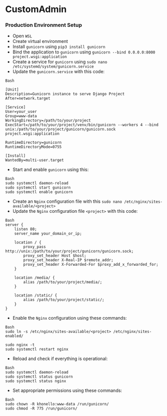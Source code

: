 # CustomAdmin

### Production Environment Setup
- Open `WSL`
- Create virtual environment
- Install `gunicorn` using `pip3 install gunicorn`
- Bind the application to `gunicorn` using `gunicorn --bind 0.0.0.0:8000 project.wsgi:application`
- Create a service for `gunicorn` using `sudo nano /etc/systemd/system/gunicorn.service`
- Update the `gunicorn.service` with this code:
```
Bash

[Unit]
Description=Gunicorn instance to serve Django Project
After=network.target

[Service]
User=your_user
Group=www-data
WorkingDirectory=/path/to/your/project
ExecStart=/path/to/your/project/venv/bin/gunicorn --workers 4 --bind unix:/path/to/your/project/gunicorn/gunicorn.sock project.wsgi:application

RuntimeDirectory=gunicorn
RuntimeDirectoryMode=0755

[Install]
WantedBy=multi-user.target
```
- Start and enable `gunicorn` using this:
```
Bash
sudo systemctl daemon-reload
sudo systemctl start gunicorn
sudo systemctl enable gunicorn
```
- Create an `Nginx` configuration file with this `sudo nano /etc/nginx/sites-available/<project>
`
- Update the `Nginx` configuration file `<project>` with this code:
```
Bash
server {
    listen 80;
    server_name your_domain_or_ip;

    location / {
        proxy_pass http://unix:/path/to/your/project/gunicorn/gunicorn.sock;
        proxy_set_header Host $host;
        proxy_set_header X-Real-IP $remote_addr;
        proxy_set_header X-Forwarded-For $proxy_add_x_forwarded_for;
    }

    location /media/ {
        alias /path/to/your/project/media/;
    }

    location /static/ {
        alias /path/to/your/project/static/;
    }
}
```
- Enable the `Nginx` configuration using these commands:
```
Bash
sudo ln -s /etc/nginx/sites-available/<project> /etc/nginx/sites-enabled/

sudo nginx -t
sudo systemctl restart nginx

```
- Reload and check if everything is operational:
```
Bash
sudo systemctl daemon-reload
sudo systemctl status gunicorn
sudo systemctl status nginx
```
- Set appropriate permissions using these commands:
```
Bash
sudo chown -R khonello:www-data /run/gunicorn/
sudo chmod -R 775 /run/gunicorn/
```